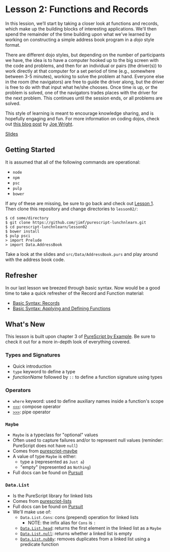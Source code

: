 # Lesson 2: Functions and Records

In this lession, we’ll start by taking a closer look at functions and records,
which make up the building blocks of interesting applications. We'll then spend
the remainder of the time building upon what we've learned by working on
constructing a simple address book program in a _dojo_ style format.

There are different dojo styles, but depending on the number of participants we
have, the idea is to have a computer hooked up to the big screen with the code
and problems, and then for an individual or pairs (the driver(s)) to work
directly at that computer for a set period of time (e.g., somewhere between 3-5
minutes), working to solve the problem at hand.  Everyone else in the room (the
navigators) are free to guide the driver along, but the driver is free to do
with that input what he/she chooses. Once time is up, or the problem is solved,
one of the navigators trades places with the driver for the next problem.  This
continues until the session ends, or all problems are solved.

This style of learning is meant to encourage knowledge sharing, and is hopefully
engaging and fun. For more information on coding dojos, check out
[this blog post](http://code.joejag.com/2009/the-coding-dojo.html) by
[Joe Wright](https://twitter.com/joe_jag).

[Slides](https://speakerdeck.com/jimf/purescript-lunch-n-learn-lesson-2)

## Getting Started

It is assumed that all of the following commands are operational:

- `node`
- `npm`
- `psc`
- `pulp`
- `bower`

If any of these are missing, be sure to go back and check out
[Lesson 1](https://github.com/jimf/purescript-lunchnlearn/tree/master/lesson01).
Then clone this repository and change directories to `lesson02/`:

    $ cd some/directory
    $ git clone https://github.com/jimf/purescript-lunchnlearn.git
    $ cd purescript-lunchnlearn/lesson02
    $ bower install
    $ pulp psci
    > import Prelude
    > import Data.AddressBook

Take a look at the slides and `src/Data/AddressBook.purs` and play around with
the address book code.

## Refresher

In our last lesson we breezed through basic syntax. Now would be a good time to
take a quick refresher of the Record and Function material:

- [Basic Syntax: Records](https://github.com/jimf/purescript-lunchnlearn/tree/master/lesson01#records)
- [Basic Syntax: Applying and Defining Functions](https://github.com/jimf/purescript-lunchnlearn/tree/master/lesson01#applying-functions)

## What's New

This lesson is built upon chapter 3 of [PureScript by Example](https://leanpub.com/purescript/read#leanpub-auto-functions-and-records).
Be sure to check it out for a more in-depth look of everything covered.

### Types and Signatures

- Quick introduction
- `type` keyword to define a type
- _functionName_ followed by `::` to define a function signature using types

### Operators

- `where` keyword: used to define auxiliary names inside a function's scope
- [`<<<`](https://github.com/purescript/purescript-prelude/blob/v0.1.5/docs/Prelude.md#-2): compose operator
- [`>>>`](https://github.com/purescript/purescript-prelude/blob/v0.1.5/docs/Prelude.md#-3): pipe operator

### `Maybe`

- `Maybe` is a typeclass for "optional" values
- Often used to capture failures and/or to represent null values (reminder: PureScript does not have `null`)
- Comes from [purescript-maybe](https://github.com/purescript/purescript-maybe)
- A value of type `Maybe` is either:
  - type a (represented as `Just a`)
  - "empty" (represented as `Nothing`)
- Full docs can be found on [Pursuit](https://pursuit.purescript.org/packages/purescript-maybe)

### `Data.List`

- Is the PureScript library for linked lists
- Comes from [purescript-lists](https://github.com/purescript/purescript-lists)
- Full docs can be found on [Pursuit](https://pursuit.purescript.org/packages/purescript-lists)
- We'll make use of:
  - `Data.List.Cons`: cons (prepend) operation for linked lists
    - NOTE: the infix alias for `Cons` is `:`
  - [`Data.List.head`](https://github.com/purescript/purescript-lists/blob/v0.7.9/docs/Data/List.md#head): returns the first element in the linked list as a `Maybe`
  - [`Data.List.null`](https://github.com/purescript/purescript-lists/blob/v0.7.9/docs/Data/List.md#null): returns whether a linked list is empty
  - [`Data.List.nubBy`](https://github.com/purescript/purescript-lists/blob/v0.7.9/docs/Data/List.md#nubby): removes duplicates from a linked list using a predicate function
